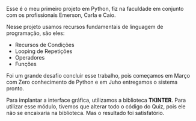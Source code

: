 Esse é o meu primeiro projeto em Python, fiz na faculdade em conjunto com os profissionais Emerson, Carla e Caio.

Nesse projeto usamos recursos fundamentais de linguagem de programação, são eles:
* Recursos de Condições
* Looping de Repetições
* Operadores
* Funções

Foi um grande desafio concluir esse trabalho, pois começamos em Março com Zero conhecimento de Python e em Juho entregamos o sistema pronto.

Para implantar a interface gráfica, utilizamos a biblioteca **TKINTER**. Para utilizar esse módulo, tivemos que alterar todo o código do Quiz, pois ele não se encaixaria na biblioteca. Mas o resultado foi satisfatório.


